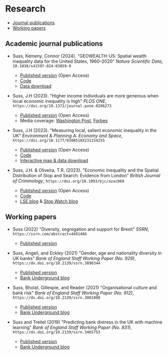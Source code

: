 # Research

* [Journal publications](#journal_papers)
* [Working papers](#working_papers)

## <a id="journal_papers"></a> Academic journal publications

* Suss, Kemeny, Connor (2024).
        "GEOWEALTH-US: Spatial wealth inequality data for the United States, 1960–2020"
        *Nature Scientific Data*, 
        `10.1038/s41597-024-03059-9`

    * [Published version](https://www.nature.com/articles/s41597-024-03059-9) (Open Access)
    * [Code](https://github.com/jhsuss/wealth-inequality)
    * [Data download](https://www.openicpsr.org/openicpsr/project/192306/version/V4/view)

* Suss, J.H (2023).
        "Higher income individuals are more generous when local economic inequality is high"
        *PLOS ONE*, 
        `https://doi.org/10.1371/journal.pone.0286273`

    * [Published version](https://journals.plos.org/plosone/article?id=10.1371/journal.pone.0286273) (Open Access)
    * Media coverage: [Washington Post](https://www.washingtonpost.com/opinions/2023/12/29/real-reason-beggars-giving/), [Forbes](https://www.forbes.com/sites/ariannajohnson/2023/06/14/rich-people-donate-more-when-they-actually-see-poor-people-study-suggests/)

* Suss, J.H (2023).
        "Measuring local, salient economic inequality in the UK"
        *Environment & Planning A: Economy and Space*, 
        `https://doi.org/10.1177/0308518X231154255`

    * [Published version](https://journals.sagepub.com/doi/10.1177/0308518X231154255) (Open Access)
    * [Code](https://github.com/jhsuss/uk-local-inequality)
    * [Interactive map & data download](https://jhsuss.shinyapps.io/uk-local-inequality/)
    
* Suss, J.H. & Oliveira, T.R. (2023).
        "Economic Inequality and the Spatial Distribution of Stop and Search: Evidence from London"
        *British Journal of Criminology*, 
        `https://doi.org/10.1093/bjc/azac069`

    * [Published version](https://academic.oup.com/bjc/advance-article/doi/10.1093/bjc/azac069/6674351) (Open Access)
    * [Code](https://github.com/jhsuss/stop-search)
    * [LSE blog](https://blogs.lse.ac.uk/politicsandpolicy/does-economic-inequality-fuel-stop-and-search-by-the-police-evidence-from-london-suggests-the-answer-is-yes/) & [Stop Watch blog](https://www.stop-watch.org/news-opinion/does-economic-inequality-fuel-stop-and-search-by-the-police-evidence-from-london-suggests-the-answer-is-yes/)

## <a id="working_papers"></a> Working papers

* Suss (2022) 
        "Diversity, segregation and support for Brexit"
        *SSRN*, 
        `https://ssrn.com/abstract=4491466`

    * [Published version](https://ssrn.com/abstract=4491466) 
    
* Suss, Angeli, and Eckley (2021) 
        "Gender, age and nationality diversity in UK banks"
        *Bank of England Staff Working Paper (No. 929)*, 
        `https://dx.doi.org/10.2139/ssrn.3890344`

    * [Published version](https://www.bankofengland.co.uk/working-paper/2021/gender-age-and-nationality-diversity-in-uk-banks) 
    * [Bank Underground blog](https://bankunderground.co.uk/2022/02/24/diversity-in-uk-banks-the-long-journey-continues/)

* Suss, Bholat, Gillespie, and Reader (2021) 
        "Organisational culture and bank risk"
        *Bank of England Staff Working Paper (No. 912)*, 
        `https://dx.doi.org/10.2139/ssrn.3801088`

    * [Published version](https://www.bankofengland.co.uk/working-paper/2021/organisational-culture-and-bank-risk) 
    * [Bank Underground blog](https://bankunderground.co.uk/2021/05/19/quantifying-culture-and-its-implications-for-bank-riskiness/)

* Suss and Treitel (2019) 
        "Predicting bank distress in the UK with machine learning"
        *Bank of England Staff Working Paper (No. 831)*, 
        `https://dx.doi.org/10.2139/ssrn.3465753`

    * [Published version](https://www.bankofengland.co.uk/-/media/boe/files/working-paper/2019/predicting-bank-distress-in-the-uk-with-machine-learning.pdf) 
    * [Bank Underground blog](https://bankunderground.co.uk/2020/02/28/how-to-see-it-coming-predicting-bank-distress-with-machine-learning/)
